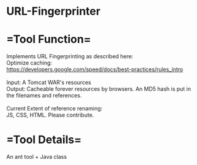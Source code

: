 URL-Fingerprinter
=================

=Tool Function=
=================
Implements URL Fingerprinting as described here: <br>
Optimize caching: <br>
https://developers.google.com/speed/docs/best-practices/rules_intro <br>
<br>
Input: A Tomcat WAR's resources <br>
Output: Cacheable forever resources by browsers. An MD5 hash is put in the filenames and references. <br>
<br>
Current Extent of reference renaming: <br>
JS, CSS, HTML.
Please contribute.

=Tool Details=
=================
An ant tool + Java class



